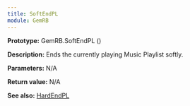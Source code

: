 ```yaml
---
title: SoftEndPL
module: GemRB
---
```


**Prototype:** GemRB.SoftEndPL ()

**Description:** Ends the currently playing Music Playlist softly.

**Parameters:** N/A

**Return value:** N/A

**See also:** [HardEndPL](HardEndPL.md)
